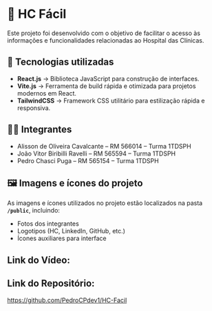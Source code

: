 # 📌 HC Fácil

Este projeto foi desenvolvido com o objetivo de facilitar o acesso às informações e funcionalidades relacionadas ao Hospital das Clínicas.  

## 🚀 Tecnologias utilizadas
- **React.js** → Biblioteca JavaScript para construção de interfaces.  
- **Vite.js** → Ferramenta de build rápida e otimizada para projetos modernos em React.  
- **TailwindCSS** → Framework CSS utilitário para estilização rápida e responsiva.  

## 👨‍💻 Integrantes
- Alisson de Oliveira Cavalcante – RM 566014 – Turma 1TDSPH  
- João Vitor Biribilli Ravelli – RM 565594 – Turma 1TDSPH  
- Pedro Chasci Puga – RM 565154 – Turma 1TDSPH  

## 🖼️ Imagens e ícones do projeto
As imagens e ícones utilizados no projeto estão localizados na pasta **`/public`**, incluindo:  
- Fotos dos integrantes  
- Logotipos (HC, LinkedIn, GitHub, etc.)  
- Ícones auxiliares para interface  

## Link do Vídeo:

## Link do Repositório:
https://github.com/PedroCPdev1/HC-Facil
